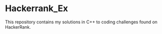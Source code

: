 # Hackerrank_Ex

This repository contains my solutions in C++ to coding challenges found on HackerRank.

